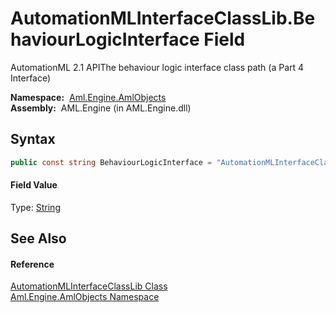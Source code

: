 AutomationMLInterfaceClassLib.BehaviourLogicInterface Field
===========================================================
AutomationML 2.1 APIThe behaviour logic interface class path (a Part 4 Interface)

  **Namespace:**  [Aml.Engine.AmlObjects][1]  
  **Assembly:**  AML.Engine (in AML.Engine.dll)

Syntax
------

```csharp
public const string BehaviourLogicInterface = "AutomationMLInterfaceClassLib/AutomationMLBaseInterface/ExternalDataConnector/PLCopenXMLInterface/LogicInterface/BehaviourLogicInterface"
```

#### Field Value
Type: [String][2]

See Also
--------

#### Reference
[AutomationMLInterfaceClassLib Class][3]  
[Aml.Engine.AmlObjects Namespace][1]  

[1]: ../README.md
[2]: https://docs.microsoft.com/dotnet/api/system.string
[3]: README.md
[4]: https://www.automationml.org
[5]: ../../icons/logoShade.png